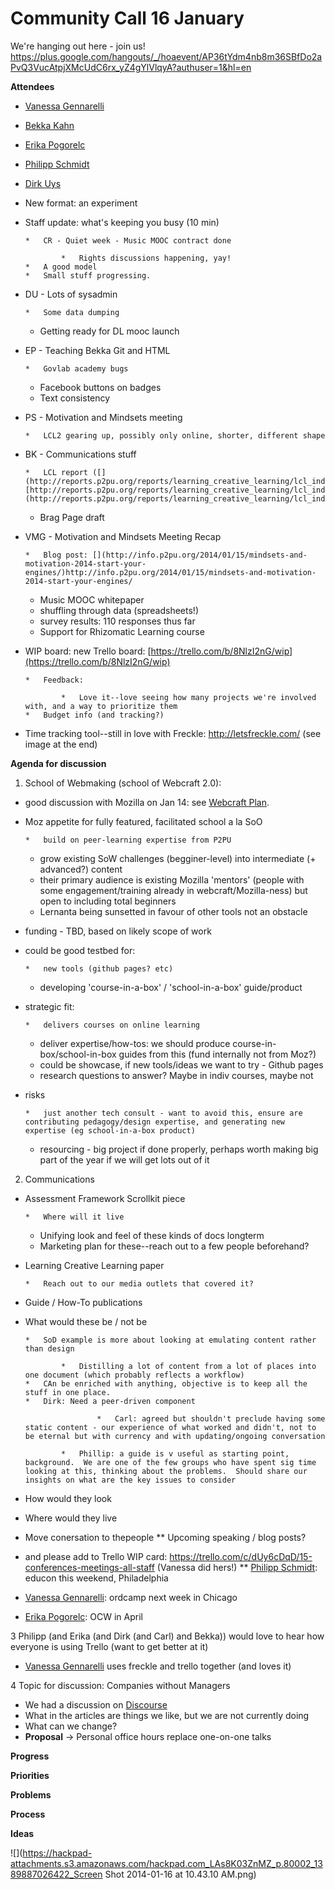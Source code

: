 # Community Call 16 January 

We're hanging out here - join us! [](https://plus.google.com/hangouts/_/hoaevent/AP36tYdm4nb8m36SBfDo2aPvQ3VucAtpjXMcUdC6rx_yZ4gYlVlqyA?authuser=1&hl=en)https://plus.google.com/hangouts/_/hoaevent/AP36tYdm4nb8m36SBfDo2aPvQ3VucAtpjXMcUdC6rx_yZ4gYlVlqyA?authuser=1&hl=en

**Attendees**

*   [Vanessa Gennarelli](/ep/profile/ufOl3tEe6YY)
*   [Bekka Kahn](/ep/profile/BT4g65BvPRV)
*   [Erika Pogorelc](/ep/profile/oTNkHa0lFrI)
*   [Philipp Schmidt](/ep/profile/Dc7zU8svumi)
*   [Dirk Uys](/ep/profile/ppBMkttdzda)

*   New format: an experiment 

*   Staff update: what's keeping you busy (10 min)

        *   CR - Quiet week - Music MOOC contract done

                *   Rights discussions happening, yay! 
        *   A good model
        *   Small stuff progressing. 

*   DU - Lots of sysadmin

        *   Some data dumping
    *   Getting ready for DL mooc launch

*   EP - Teaching Bekka Git and HTML 

        *   Govlab academy bugs
    *   Facebook buttons on badges
    *   Text consistency

*   PS - Motivation and Mindsets meeting 

        *   LCL2 gearing up, possibly only online, shorter, different shape

*   BK - Communications stuff 

        *   LCL report ([](http://reports.p2pu.org/reports/learning_creative_learning/lcl_index.html))[http://reports.p2pu.org/reports/learning_creative_learning/lcl_index.html](http://reports.p2pu.org/reports/learning_creative_learning/lcl_index.html))
    *   Brag Page draft

*   VMG - Motivation and Mindsets Meeting Recap 

        *   Blog post: [](http://info.p2pu.org/2014/01/15/mindsets-and-motivation-2014-start-your-engines/)http://info.p2pu.org/2014/01/15/mindsets-and-motivation-2014-start-your-engines/
    *   Music MOOC whitepaper
    *   shuffling through data (spreadsheets!)
    *   survey results: 110 responses thus far
    *   Support for Rhizomatic Learning course

*   WIP board:  new Trello board: [](https://trello.com/b/8NlzI2nG/wip)[https://trello.com/b/8NlzI2nG/wip](https://trello.com/b/8NlzI2nG/wip)

        *   Feedback:  

                *   Love it--love seeing how many projects we're involved with, and a way to prioritize them
        *   Budget info (and tracking?)

*   Time tracking tool--still in love with Freckle: [](http://letsfreckle.com/)http://letsfreckle.com/ (see image at the end)

**Agenda for discussion**

1.  School of Webmaking (school of Webcraft 2.0):

*   good discussion with Mozilla on Jan 14: see [Webcraft Plan](https://p2pu.hackpad.com/s8APUoiSIKt).
*   Moz appetite for fully featured, facilitated school a la SoO

        *   build on peer-learning expertise from P2PU
    *   grow existing SoW challenges (begginer-level) into intermediate (+ advanced?) content
    *   their primary audience is existing Mozilla 'mentors' (people with some engagement/training already in webcraft/Mozilla-ness) but open to including total beginners 
    *   Lernanta being sunsetted in favour of other tools not an obstacle

*   funding - TBD, based on likely scope of work
*   could be good testbed for:

        *   new tools (github pages? etc)
    *   developing 'course-in-a-box' / 'school-in-a-box' guide/product

*   strategic fit:

        *   delivers courses on online learning
    *   deliver expertise/how-tos: we should produce course-in-box/school-in-box guides from this (fund internally not from Moz?)
    *   could be showcase, if new tools/ideas we want to try - Github pages
    *   research questions to answer? Maybe in indiv courses, maybe not

*   risks

        *   just another tech consult - want to avoid this, ensure are contributing pedagogy/design expertise, and generating new expertise (eg school-in-a-box product)
    *   resourcing - big project if done properly, perhaps worth making big part of the year if we will get lots out of it

2. Communications

*   Assessment Framework Scrollkit piece

        *   Where will it live 
    *   Unifying look and feel of these kinds of docs longterm
    *   Marketing plan for these--reach out to a few people beforehand?

*   Learning Creative Learning paper

        *   Reach out to our media outlets that covered it?

*   Guide / How-To publications 
*   What would these be / not be

        *   SoD example is more about looking at emulating content rather than design

                *   Distilling a lot of content from a lot of places into one document (which probably reflects a workflow)
        *   CAn be enriched with anything, objective is to keep all the stuff in one place. 
        *   Dirk: Need a peer-driven component

                        *   Carl: agreed but shouldn't preclude having some static content - our experience of what worked and didn't, not to be eternal but with currency and with updating/ongoing conversation

                *   Phillip: a guide is v useful as starting point, background.  We are one of the few groups who have spent sig time looking at this, thinking about the problems.  Should share our insights on what are the key issues to consider

*   How would they look
*   Where would they live
*   Move conersation to thepeople
**   Upcoming speaking / blog posts?
*   and please add to Trello WIP card: [](https://trello.com/c/dUy6cDqD/15-conferences-meetings-all-staff)https://trello.com/c/dUy6cDqD/15-conferences-meetings-all-staff  (Vanessa did hers!)
**   [Philipp Schmidt](https://p2pu.hackpad.com/ep/profile/Dc7zU8svumi): educon this weekend, Philadelphia
*   [Vanessa Gennarelli](https://p2pu.hackpad.com/ep/profile/ufOl3tEe6YY): ordcamp next week in Chicago
*   [Erika Pogorelc](https://p2pu.hackpad.com/ep/profile/oTNkHa0lFrI): OCW in April

3 Philipp (and Erika (and Dirk (and Carl) and Bekka)) would love to hear how everyone is using Trello (want to get better at it)

*   [Vanessa Gennarelli](/ep/profile/ufOl3tEe6YY) uses freckle and trello together (and loves it)

4 Topic for discussion: Companies without Managers

*   We had a discussion on [Discourse](http://thepeople.p2pu.org/t/excellent-article-about-working-without-managers/340/9)
*   What in the articles are things we like, but we are not currently doing
*   What can we change?
*   **Proposal** -> Personal office hours replace one-on-one talks

**Progress**

**Priorities**

**Problems**

**Process**

**Ideas**

![](https://hackpad-attachments.s3.amazonaws.com/hackpad.com_LAs8K03ZnMZ_p.80002_1389887026422_Screen Shot 2014-01-16 at 10.43.10 AM.png)